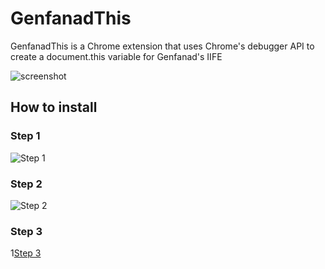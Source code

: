 # GenfanadThis
GenfanadThis is a Chrome extension that uses Chrome's debugger API to create a document.this variable for Genfanad's IIFE

![screenshot](https://gcdnb.pbrd.co/images/XRl78ITVcoPh.png)

## How to install

### Step 1
![Step 1](https://gcdnb.pbrd.co/images/qbh7KmTwVGCJ.png)

### Step 2
![Step 2](https://gcdnb.pbrd.co/images/ImcOxRaryWFB.png)

### Step 3
1[Step 3](https://gcdnb.pbrd.co/images/eRJbODV6oJfB.png)
